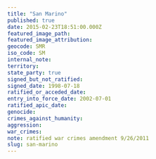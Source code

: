 ```yaml
---
title: "San Marino"
published: true
date: 2015-02-23T18:51:00.000Z
featured_image_path:
featured_image_attribution:
geocode: SMR
iso_code: SM
internal_note:
territory:
state_party: true
signed_but_not_ratified:
signed_date: 1998-07-18
ratified_or_acceded_date:
entry_into_force_date: 2002-07-01
ratified_apic_date:
genocide:
crimes_against_humanity:
aggression:
war_crimes:
note: ratified war crimes amendment 9/26/2011
slug: san-marino
---
```

